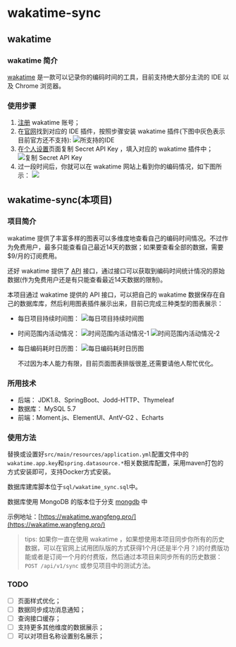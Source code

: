# wakatime-sync

## wakatime
### wakatime 简介 
[wakatime](https://wakatime.com/) 是一款可以记录你的编码时间的工具，目前支持绝大部分主流的 IDE 以及 Chrome 浏览器。
### 使用步骤
1. [注册](https://wakatime.com/signup) wakatime 账号；
2. 在[官网](https://wakatime.com/plugins)找到对应的 IDE 插件，按照步骤安装 wakatime 插件(下图中灰色表示目前官方还不支持):
![所支持的IDE](https://file.wf2311.com/images/20190111125101.png)
3. 在[个人设置](https://wakatime.com/settings/account)页面复制 Secret API Key ，填入对应的 wakatime 插件中；
![复制 Secret API Key](https://file.wf2311.com/images/20190111124627.png)
4. 过一段时间后，你就可以在 wakatime 网站上看到你的编码情况，如下图所示： 
![](https://file.wf2311.com/images/20190111125255.png)

## wakatime-sync(本项目)
### 项目简介
  wakatime 提供了丰富多样的图表可以多维度地查看自己的编码时间情况。不过作为免费用户，最多只能查看自己最近14天的数据；如果要查看全部的数据，需要 $9/月的订阅费用。
  
  还好 wakatime 提供了 [API](https://wakatime.com/developers) 接口，通过接口可以获取到编码时间统计情况的原始数据(作为免费用户还是有只能查看最近14天数据的限制)。
  
  本项目通过 wakatime 提供的 API 接口，可以把自己的 wakatime 数据保存在自己的数据库库，然后利用图表插件展示出来，目前已完成三种类型的图表展示：
- 每日项目持续时间图：
  ![每日项目持续时间图](https://file.wf2311.com/images/20190114104627.png)
- 时间范围内活动情况：
  ![时间范围内活动情况-1](https://file.wf2311.com/images/20190114104834.png)
  ![时间范围内活动情况-2](https://file.wf2311.com/images/20190114104945.png)
- 每日编码耗时日历图：
  ![每日编码耗时日历图](https://file.wf2311.com/images/20190111132759.png)
  
  不过因为本人能力有限，目前页面图表排版很差,还需要请他人帮忙优化。

### 所用技术
- 后端： JDK1.8、SpringBoot、Jodd-HTTP、Thymeleaf
- 数据库： MySQL 5.7
- 前端：Moment.js、ElementUI、AntV-G2 、Echarts 

### 使用方法
替换或设置好`src/main/resources/application.yml`配置文件中的`wakatime.app.key`和`spring.datasource.*`相关数据库配置，采用maven打包的方式安装即可，支持Docker方式安装。

数据库建库脚本位于`sql/wakatime_sync.sql`中。

数据库使用 MongoDB 的版本位于分支 [mongdb](https://github.com/wf2311/wakatime-sync/tree/mongdb) 中

示例地址：[https://wakatime.wangfeng.pro/](https://wakatime.wangfeng.pro/)

> tips: 如果你一直在使用 wakatime ，如果想使用本项目同步你所有的历史数据，可以在官网上试用团队版的方式获得1个月(还是半个月？)的付费版功能或者是订阅一个月的付费版，然后通过本项目来同步所有的历史数据：`POST /api/v1/sync` 或参见项目中的测试方法。
### TODO
- [ ] 页面样式优化；
- [ ] 数据同步成功消息通知；
- [ ] 查询接口缓存；
- [ ] 支持更多其他维度的数据展示；
- [ ] 可以对项目名称设置别名展示；